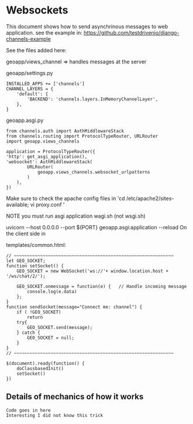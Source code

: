 # Websockets

This document shows how to send asynchrinous messages to web application.
see the example in: https://github.com/testdrivenio/django-channels-example

See the files added here:

geoapp/views_channel => handles messages at the server

geoapp/settings.py

    INSTALLED_APPS += ['channels']
    CHANNEL_LAYERS = {
        'default': {
            'BACKEND': 'channels.layers.InMemoryChannelLayer',
        },
    }
geoapp.asgi.py

    from channels.auth import AuthMiddlewareStack
    from channels.routing import ProtocolTypeRouter, URLRouter
    import geoapp.views_channels

    application = ProtocolTypeRouter({
    'http': get_asgi_application(),
    'websocket': AuthMiddlewareStack(
            URLRouter(
                geoapp.views_channels.websocket_urlpatterns
            )
        ),
    })

Make sure to check the apache config files in 'cd /etc/apache2/sites-available; vi proxy.conf '

NOTE you must run asgi application wagi.sh (not wsgi.sh)

uvicorn --host 0.0.0.0  --port ${PORT}  geoapp.asgi:application --reload
On the client side in

templates/common.html:

    // ~~~~~~~~~~~~~~~~~~~~~~~~~~~~~~~~~~~~~~~~~~~~~~~~~~~~~~~~~~~~~
    let GEO_SOCKET;
    function setSocket() {
        GEO_SOCKET = new WebSocket('ws://'+ window.location.host + '/ws/chat/2/');

        GEO_SOCKET.onmessage = function(e) {   // Handle incoming message
            console.log(e.data)
        };
    }
    function sendSocket(message="Connect me: channel") {
        if ( !GEO_SOCKET) 
            return
        try{
            GEO_SOCKET.send(message);
        } catch {
            GEO_SOCKET = null;
        }
    }
    // ~~~~~~~~~~~~~~~~~~~~~~~~~~~~~~~~~~~~~~~~~~~~~~~~~~~~~~~~~~~~~

    $(document).ready(function() {
        doClassbasedInit()
        setSocket()
    })


## Details of mechanics of how it works

    Code goes in here
    Interesting I did not know this trick

